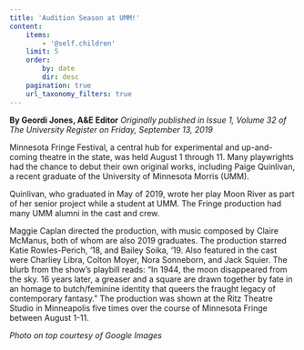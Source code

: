 ```yaml
---
title: 'Audition Season at UMM!'
content:
    items:
        - '@self.children'
    limit: 5
    order:
        by: date
        dir: desc
    pagination: true
    url_taxonomy_filters: true
---
```


**By Geordi Jones, A&E Editor** _Originally published in Issue 1, Volume 32 of The University Register on Friday, September 13, 2019_

Minnesota Fringe Festival, a central hub for experimental and up-and-coming theatre in the state, was held August 1 through 11. Many playwrights had the chance to debut their own original works, including Paige Quinlivan, a recent graduate of the University of Minnesota Morris (UMM).

Quinlivan, who graduated in May of 2019, wrote her play Moon River as part of her senior project while a student at UMM. The Fringe production had many UMM alumni in the cast and crew.

Maggie Caplan directed the production, with music composed by Claire McManus, both of whom are also 2019 graduates. The production starred Katie Rowles-Perich, ‘18, and Bailey Soika, ‘19. Also featured in the cast were Charliey Libra, Colton Moyer, Nora Sonneborn, and Jack Squier. The blurb from the show’s playbill reads: “In 1944, the moon disappeared from the sky. 16 years later, a greaser and a square are drawn together by fate in an homage to butch/feminine identity that queers the fraught legacy of contemporary fantasy.” The production was shown at the Ritz Theatre Studio in Minneapolis five times over the course of Minnesota Fringe between August 1-11.

_Photo on top courtesy of Google Images_